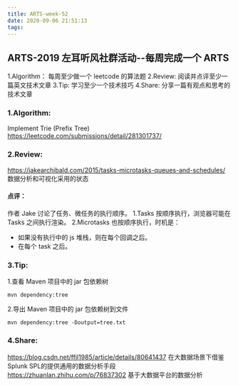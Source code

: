 ```yaml
---
title: ARTS-week-52
date: 2020-09-06 21:51:13
tags:
---
```



## ARTS-2019 左耳听风社群活动--每周完成一个 ARTS
1.Algorithm： 每周至少做一个 leetcode 的算法题
2.Review: 阅读并点评至少一篇英文技术文章
3.Tip: 学习至少一个技术技巧
4.Share: 分享一篇有观点和思考的技术文章

### 1.Algorithm:

Implement Trie (Prefix Tree) https://leetcode.com/submissions/detail/281301737/

### 2.Review:

https://jakearchibald.com/2015/tasks-microtasks-queues-and-schedules/
数据分析和可视化采用的状态

#### 点评：

作者 Jake 讨论了任务、微任务的执行顺序。
1.Tasks 按顺序执行，浏览器可能在 Tasks 之间执行渲染。
2.Microtasks 也按顺序执行，时机是：
- 如果没有执行中的 js 堆栈，则在每个回调之后。
- 在每个 task 之后。

### 3.Tip:

1.查看 Maven 项目中的 jar 包依赖树

```shell
mvn dependency:tree
```
2.导出 Maven 项目中的 jar 包依赖树到文件

```shell
mvn dependency:tree -Doutput=tree.txt
```

### 4.Share:

https://blog.csdn.net/ffjl1985/article/details/80641437
在大数据场景下借鉴Splunk SPL的提供通用的数据分析手段
https://zhuanlan.zhihu.com/p/76837302
基于大数据平台的数据分析
